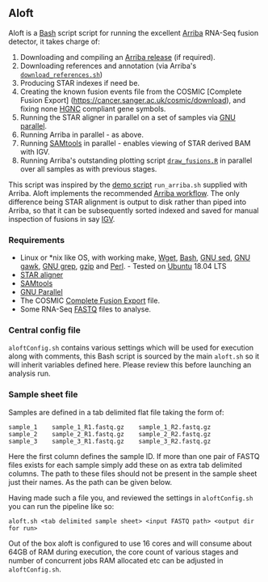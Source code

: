 ## Aloft ##
Aloft is a [Bash](https://www.gnu.org/software/bash/) script script for running the excellent [Arriba](https://github.com/suhrig/arriba) RNA-Seq fusion detector, it takes charge of:

1. Downloading and compiling an [Arriba release](https://github.com/suhrig/arriba/releases) (if required).
2. Downloading references and annotation (via Arriba's [`download_references.sh`](https://github.com/suhrig/arriba/blob/master/download_references.sh))
3. Producing STAR indexes if need be.
4. Creating the known fusion events file from the COSMIC [Complete Fusion Export] (https://cancer.sanger.ac.uk/cosmic/download), and fixing none [HGNC](https://www.genenames.org/) compliant gene symbols.
5. Running the STAR aligner in parallel on a set of samples via [GNU parallel](https://www.gnu.org/software/parallel/).
6. Running Arriba in parallel - as above.
7. Running [SAMtools](http://www.htslib.org/) in parallel - enables viewing of STAR derived BAM with IGV.
8. Running Arriba's outstanding plotting script [`draw_fusions.R`](https://github.com/suhrig/arriba/blob/master/draw_fusions.R) in parallel over all samples as with previous stages.

This script was inspired by the [demo script](https://arriba.readthedocs.io/en/v1.0.1/workflow/#demo-script) `run_arriba.sh` supplied with Arriba. Aloft implements the recommended [Arriba workflow](https://arriba.readthedocs.io/en/v1.0.1/workflow/). The only difference being STAR alignment is output to disk rather than piped into Arriba, so that it can be subsequently sorted indexed and saved for manual inspection of fusions in say [IGV](http://software.broadinstitute.org/software/igv/).

### Requirements ###

* Linux or *nix like OS, with working make, [Wget](https://www.gnu.org/software/wget/), [Bash](https://www.gnu.org/software/bash/), [GNU sed](https://www.gnu.org/software/sed/), [GNU gawk](https://www.gnu.org/software/gawk/), [GNU grep](https://www.gnu.org/software/grep/), [gzip](https://www.gnu.org/software/gzip/) and [Perl](https://www.perl.org/). - Tested on [Ubuntu](https://www.ubuntu.com/) 18.04 LTS
* [STAR aligner](https://github.com/alexdobin/STAR)
* [SAMtools](http://www.htslib.org/)
* [GNU Parallel](https://www.gnu.org/software/parallel/)
* The COSMIC [Complete Fusion Export](https://cancer.sanger.ac.uk/cosmic/download) file.
* Some RNA-Seq [FASTQ](https://en.wikipedia.org/wiki/FASTQ_format) files to analyse.

### Central config file ###
`aloftConfig.sh` contains various settings which will be used for execution along with comments, this Bash script is sourced by the main `aloft.sh` so it will inherit variables defined here.  Please review this before launching an analysis run.

### Sample sheet file ###
Samples are defined in a tab delimited flat file taking the form of:

```
sample_1	sample_1_R1.fastq.gz	sample_1_R2.fastq.gz
sample_2	sample_2_R1.fastq.gz	sample_2_R2.fastq.gz
sample_3	sample_3_R1.fastq.gz	sample_3_R2.fastq.gz
```

Here the first column defines the sample ID.  If more than one pair of FASTQ files exists for each sample simply add these on as extra tab delimited columns.  The path to these files should not be present in the sample sheet just their names.  As the path can be given below.

Having made such a file you, and reviewed the settings in `aloftConfig.sh` you can run the pipeline like so:

```
aloft.sh <tab delimited sample sheet> <input FASTQ path> <output dir for run> 
```

Out of the box aloft is configured to use 16 cores and will consume about 64GB of RAM during execution, the core count of various stages and number of concurrent jobs RAM allocated etc can be adjusted in `aloftConfig.sh`.